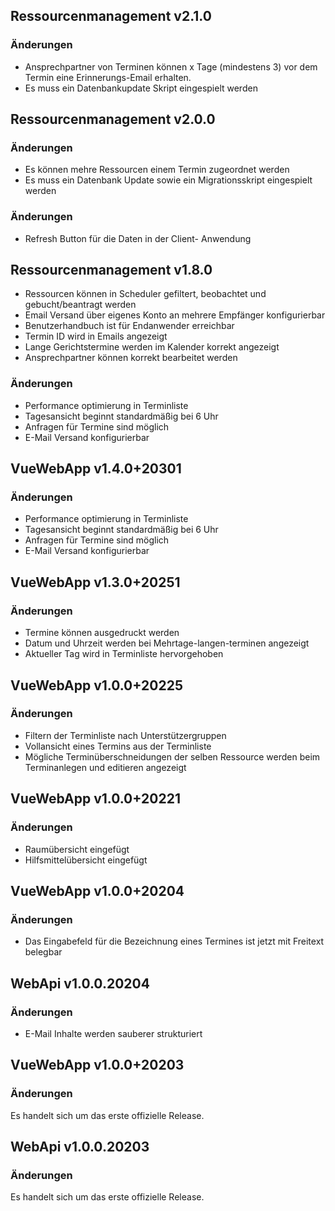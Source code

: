 ## Ressourcenmanagement v2.1.0

### Änderungen

* Ansprechpartner von Terminen können x Tage (mindestens 3) vor dem Termin eine Erinnerungs-Email erhalten.
* Es muss ein Datenbankupdate Skript eingespielt werden

## Ressourcenmanagement v2.0.0

### Änderungen

* Es können mehre Ressourcen einem Termin zugeordnet werden
* Es muss ein Datenbank Update sowie ein Migrationsskript eingespielt werden



### Änderungen

* Refresh Button für die Daten in der Client- Anwendung

## Ressourcenmanagement v1.8.0

* Ressourcen können in Scheduler gefiltert, beobachtet und gebucht/beantragt werden
* Email Versand über eigenes Konto an mehrere Empfänger konfigurierbar
* Benutzerhandbuch ist für Endanwender erreichbar
* Termin ID wird in Emails angezeigt
* Lange Gerichtstermine werden im Kalender korrekt angezeigt
* Ansprechpartner können korrekt bearbeitet werden

  

### Änderungen

* Performance optimierung in Terminliste
* Tagesansicht beginnt standardmäßig bei 6 Uhr
* Anfragen für Termine sind möglich
* E-Mail Versand konfigurierbar


## VueWebApp v1.4.0+20301

### Änderungen

* Performance optimierung in Terminliste
* Tagesansicht beginnt standardmäßig bei 6 Uhr
* Anfragen für Termine sind möglich
* E-Mail Versand konfigurierbar

## VueWebApp v1.3.0+20251

### Änderungen

* Termine können ausgedruckt werden
* Datum und Uhrzeit werden bei Mehrtage-langen-terminen angezeigt
* Aktueller Tag wird in Terminliste hervorgehoben

## VueWebApp v1.0.0+20225

### Änderungen

* Filtern der Terminliste nach Unterstützergruppen
* Vollansicht eines Termins aus der Terminliste
* Mögliche Terminüberschneidungen der selben Ressource werden beim Terminanlegen und editieren angezeigt

## VueWebApp v1.0.0+20221

### Änderungen

* Raumübersicht eingefügt
* Hilfsmittelübersicht eingefügt


<a name="VueWebApp_v1.0.0+20204"></a>
## VueWebApp v1.0.0+20204

### Änderungen

* Das Eingabefeld für die Bezeichnung eines Termines ist jetzt mit Freitext belegbar

<a name="WebApi_v1.0.0.20204"></a>
## WebApi v1.0.0.20204

### Änderungen

* E-Mail Inhalte werden sauberer strukturiert

<a name="VueWebApp_v1.0.0+20203"></a>
## VueWebApp v1.0.0+20203

### Änderungen

Es handelt sich um das erste offizielle Release.

<a name="WebApi_v1.0.0.20203"></a>
## WebApi v1.0.0.20203

### Änderungen

Es handelt sich um das erste offizielle Release.